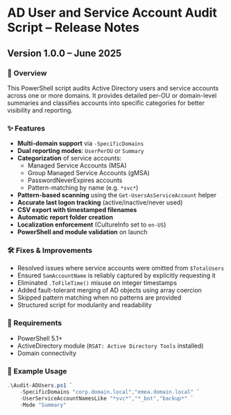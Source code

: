 # AD User and Service Account Audit Script – Release Notes

## Version 1.0.0 – June 2025

### 🎯 Overview
This PowerShell script audits Active Directory users and service accounts across one or more domains. It provides detailed per-OU or domain-level summaries and classifies accounts into specific categories for better visibility and reporting.

### ✨ Features

- **Multi-domain support** via `-SpecificDomains`
- **Dual reporting modes**: `UserPerOU` or `Summary`
- **Categorization** of service accounts:
  - Managed Service Accounts (MSA)
  - Group Managed Service Accounts (gMSA)
  - PasswordNeverExpires accounts
  - Pattern-matching by name (e.g. `*svc*`)
- **Pattern-based scanning** using the `Get-UsersAsServiceAccount` helper
- **Accurate last logon tracking** (active/inactive/never used)
- **CSV export with timestamped filenames**
- **Automatic report folder creation**
- **Localization enforcement** (CultureInfo set to `en-US`)
- **PowerShell and module validation** on launch

### 🛠 Fixes & Improvements

- Resolved issues where service accounts were omitted from `$TotalUsers`
- Ensured `SamAccountName` is reliably captured by explicitly requesting it
- Eliminated `.ToFileTime()` misuse on integer timestamps
- Added fault-tolerant merging of AD objects using array coercion
- Skipped pattern matching when no patterns are provided
- Structured script for modularity and readability

### 🚀 Requirements

- PowerShell 5.1+
- ActiveDirectory module (`RSAT: Active Directory Tools` installed)
- Domain connectivity

### 🧪 Example Usage

```powershell
.\Audit-ADUsers.ps1 `
    -SpecificDomains "corp.domain.local","emea.domain.local" `
    -UserServiceAccountNamesLike "*svc*","*_bot","backup*" `
    -Mode "Summary"
